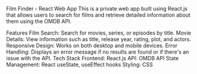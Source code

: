 Film Finder - React Web App
This is a private web app built using React.js that allows users to search for films and retrieve detailed information about them using the OMDB API.

Features
Film Search: Search for movies, series, or episodes by title.
Movie Details: View information such as title, release year, rating, plot, and actors.
Responsive Design: Works on both desktop and mobile devices.
Error Handling: Displays an error message if no results are found or if there's an issue with the API.
Tech Stack
Frontend: React.js
API: OMDB API
State Management: React useState, useEffect hooks
Styling: CSS
